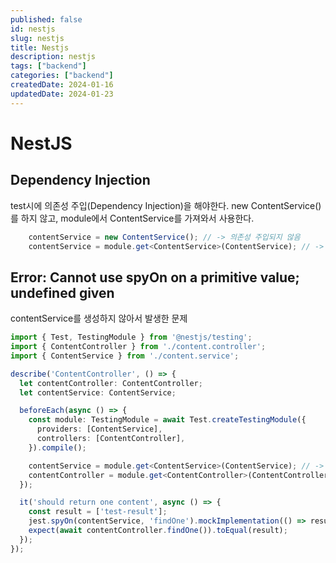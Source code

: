 ```yaml
---
published: false
id: nestjs
slug: nestjs
title: Nestjs
description: nestjs
tags: ["backend"]
categories: ["backend"]
createdDate: 2024-01-16
updatedDate: 2024-01-23
---
```



# NestJS

## Dependency Injection

test시에 의존성 주입(Dependency Injection)을 해야한다.
new ContentService()를 하지 않고, module에서 ContentService를 가져와서 사용한다.
```ts
    contentService = new ContentService(); // -> 의존성 주입되지 않음
    contentService = module.get<ContentService>(ContentService); // -> 의존성 주입
```

## Error: Cannot use spyOn on a primitive value; undefined given

contentService를 생성하지 않아서 발생한 문제

```ts
import { Test, TestingModule } from '@nestjs/testing';
import { ContentController } from './content.controller';
import { ContentService } from './content.service';

describe('ContentController', () => {
  let contentController: ContentController;
  let contentService: ContentService;

  beforeEach(async () => {
    const module: TestingModule = await Test.createTestingModule({
      providers: [ContentService],
      controllers: [ContentController],
    }).compile();

    contentService = module.get<ContentService>(ContentService); // -> 이 코드를 누락함
    contentController = module.get<ContentController>(ContentController);
  });

  it('should return one content', async () => {
    const result = ['test-result'];
    jest.spyOn(contentService, 'findOne').mockImplementation(() => result); // -> 에러발생
    expect(await contentController.findOne()).toEqual(result);
  });
});
```

